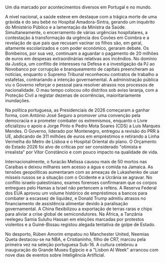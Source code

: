  Um dia marcado por acontecimentos diversos em Portugal e no mundo.

A nível nacional, a saúde esteve em destaque com a trágica morte de uma grávida e do seu bebé no Hospital Amadora-Sintra, gerando um inquérito do Ministério Público e a lamentação da Ministra da Saúde. Simultaneamente, o encerramento de várias urgências hospitalares, a contestação à transformação da urgência dos Covões em Coimbra e a revelação de que pais que recusam vacinar os filhos são, em geral, altamente escolarizados e com poder económico, geraram debate. Os Bombeiros, por sua vez, continuam a aguardar o pagamento de 20 milhões de euros em despesas extraordinárias relativas aos incêndios. No domínio da Justiça, um conflito de interesses na Defesa e a investigação da PJ ao Novobanco por corrupção e branqueamento de capitais preencheram as notícias, enquanto o Supremo Tribunal reconheceu contratos de trabalho a estafetas, contrariando a intenção governamental. A administração pública viu o Governo reforçar o pessoal para resolver atrasos nos processos de nacionalidade. O mau tempo colocou oito distritos sob aviso laranja, com a Proteção Civil a registar dezenas de ocorrências, maioritariamente inundações.

Na política portuguesa, as Presidenciais de 2026 começaram a ganhar forma, com António José Seguro a promover uma convenção pela democracia e a prometer combater os extremismos, enquanto o Livre oficializou o apoio a Jorge Pinto e Pedro Mota Soares (CDS) a Luís Marques Mendes. O Governo, liderado por Montenegro, entregou a revisão do PRR à UE, abdicando de 311 milhões de euros em empréstimos e retirando a Linha Vermelha do Metro de Lisboa e o Hospital Oriental do plano. O Orçamento do Estado 2026 foi alvo de críticas por ser considerado "otimista e irrealista" por Vítor Constâncio e com pouco impacto na qualidade de vida.

Internacionalmente, o furacão Melissa causou mais de 50 mortos nas Caraíbas e deixou milhares sem acesso a água e comida na Jamaica. As tensões geopolíticas aumentaram com as ameaças de Lukashenko de usar mísseis russos se a situação com o Ocidente e a Ucrânia se agravar. No conflito israelo-palestiniano, exames forenses confirmaram que os corpos entregues pelo Hamas a Israel não pertencem a reféns. A Reserva Federal dos EUA aprovou um volume histórico de empréstimos a bancos para combater a escassez de liquidez, e Donald Trump admitiu atrasos no financiamento de assistência alimentar devido à paralisação governamental. A China flexibilizou a exportação de terras raras e chips para aliviar a crise global de semicondutores. Na África, a Tanzânia reelegeu Samia Suluhu Hassan em eleições marcadas por protestos violentos e a Guiné-Bissau registou alegada tentativa de golpe de Estado.

No desporto, Rúben Amorim empatou no Manchester United, Neemias Queta destacou-se na NBA, e Cristianinho, filho de CR7, marcou pela primeira vez na seleção portuguesa Sub-16. A cultura celebrou a inauguração do Grande Museu Egípcio e a "Lisbon AI Week" arrancou com nove dias de eventos sobre Inteligência Artificial.